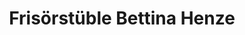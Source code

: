 ---
title: "Frisörstüble Bettina Henze"
url: /leingarten/frisoerstueble-bettina-henze/
shop: Friseur
---